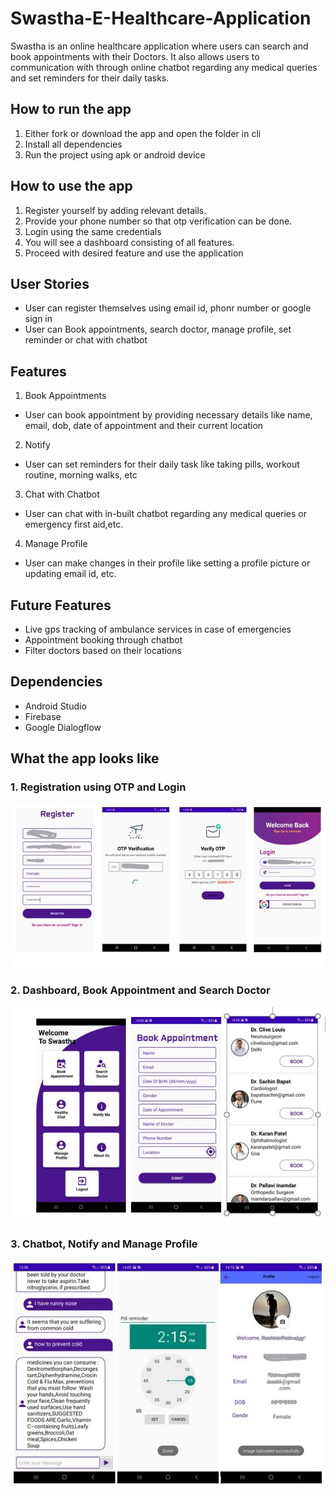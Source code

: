# Swastha-E-Healthcare-Application
Swastha is an online healthcare application where users can search and book appointments with their Doctors. It also allows users to communication with through online chatbot regarding any medical queries and set reminders for their daily tasks.

## How to run the app
1. Either fork or download the app and open the folder in cli
2. Install all dependencies
3. Run the project using apk or android device

## How to use the app
1. Register yourself by adding relevant details.
2. Provide your phone number so that otp verification can be done.
3. Login using the same credentials
4. You will see a dashboard consisting of all features.
5. Proceed with desired feature and use the application

## User Stories
- User can register themselves using email id, phonr number or google sign in
- User can Book appointments, search doctor, manage profile, set reminder or chat with chatbot

## Features

1. Book Appointments
  - User can book appointment by providing necessary details like name, email, dob, date of appointment and their current location
2. Notify
  - User can set reminders for their daily task like taking pills, workout routine, morning walks, etc
3. Chat with Chatbot
  - User can chat with in-built chatbot regarding any medical queries or emergency first aid,etc.
4. Manage Profile
  - User can make changes in their profile like setting a profile picture or updating email id, etc.
  
## Future Features

- Live gps tracking of ambulance services in case of emergencies
- Appointment booking through chatbot
- Filter doctors based on their locations

## Dependencies

- Android Studio
- Firebase
- Google Dialogflow

## What the app looks like

### 1. Registration using OTP and Login 
![alt_text](https://github.com/Ruchira16/Swastha-E-Healthcare-Application/blob/main/screenshots/registrations.jpg)
### 2. Dashboard, Book Appointment and Search Doctor
![alt_text](https://github.com/Ruchira16/Swastha-E-Healthcare-Application/blob/main/screenshots/Capture.JPG)
### 3. Chatbot, Notify and Manage Profile
![alt_text](https://github.com/Ruchira16/Swastha-E-Healthcare-Application/blob/main/screenshots/Captures2.jpg)
